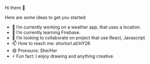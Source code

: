 Hi there 👋

Here are some ideas to get you started:

- 🔭 I’m currently working on a weather app, that uses a location.
- 🌱 I’m currently learning Firebase. 
- 👯 I’m looking to collaborate on project that use React, Javascript 
- 📫 How to reach me: shorturl.at/lnY26
- 😄 Pronouns: She/Her
- ⚡ Fun fact: I enjoy drawing and anything creative.

